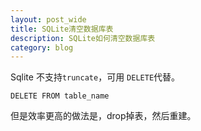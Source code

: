 ```yaml
---
layout: post_wide
title: SQLite清空数据库表
description: SQLite如何清空数据库表
category: blog
---
```

Sqlite 不支持`truncate`，可用 `DELETE`代替。

```
DELETE FROM table_name
```

但是效率更高的做法是，drop掉表，然后重建。
